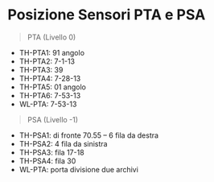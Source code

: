 # Posizione Sensori PTA e PSA

> PTA (Livello 0)
- TH-PTA1: 91 angolo
- TH-PTA2: 7-1-13
- TH-PTA3: 39 
- TH-PTA4: 7-28-13
- TH-PTA5: 01 angolo
- TH-PTA6: 7-53-13
- WL-PTA: 7-53-13

> PSA (Livello -1)
- TH-PSA1: di fronte 70.55 – 6 fila da destra
- TH-PSA2: 4 fila da sinistra
- TH-PSA3: fila 17-18
- TH-PSA4: fila 30
- WL-PTA: porta divisione due archivi
